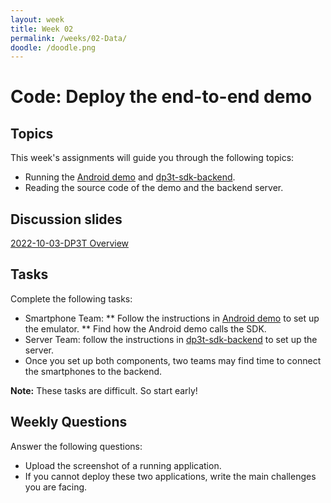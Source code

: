 ```yaml
---
layout: week
title: Week 02
permalink: /weeks/02-Data/
doodle: /doodle.png
---
```


# Code: Deploy the end-to-end demo

## Topics

This week's assignments will guide you through the following topics:
* Running the [Android demo](https://github.com/DP-3T/dp3t-app-android-demo) and [dp3t-sdk-backend](https://github.com/DP-3T/dp3t-sdk-backend). 
* Reading the source code of the demo and the backend server. 


## Discussion slides

[2022-10-03-DP3T Overview](resouces/2022-10-03-DP-3T.pdf)

## Tasks

Complete the following tasks:

* Smartphone Team: 
    ** Follow the instructions in [Android demo](https://github.com/DP-3T/dp3t-app-android-demo) to set up the emulator.
    ** Find how the Android demo calls the SDK.
* Server Team: follow the instructions in [dp3t-sdk-backend](https://github.com/DP-3T/dp3t-sdk-backend) to set up the server. 
* Once you set up both components, two teams may find time to connect the smartphones to the backend.  

**Note:** These tasks are difficult. So start early!



## Weekly Questions

Answer the following questions:
* Upload the screenshot of a running application. 
* If you cannot deploy these two applications, write the main challenges you are facing. 

